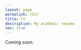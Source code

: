 ```yaml
---
layout: page
permalink: /CV/
title: CV
description: My academic resume.
nav: true
---
```


Coming soon.
